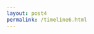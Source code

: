 ```yaml
---
layout: post4
permalink: /timeline6.html
---
```

<div id='timeline-embed'></div>
<script src="js/timeline.js"></script>